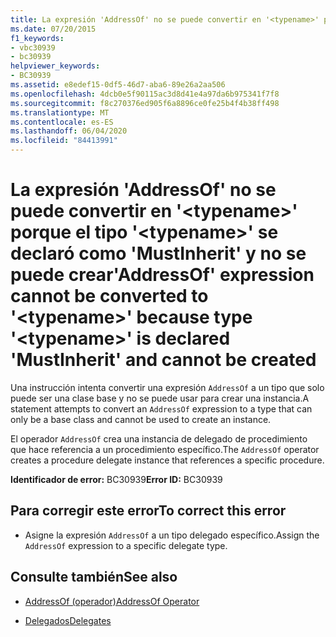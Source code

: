 ```yaml
---
title: La expresión 'AddressOf' no se puede convertir en '<typename>' porque el tipo '<typename>' se declaró como 'MustInherit' y no se puede crear
ms.date: 07/20/2015
f1_keywords:
- vbc30939
- bc30939
helpviewer_keywords:
- BC30939
ms.assetid: e8edef15-0df5-46d7-aba6-89e26a2aa506
ms.openlocfilehash: 4dcb0e5f90115ac3d8d41e4a97da6b975341f7f8
ms.sourcegitcommit: f8c270376ed905f6a8896ce0fe25b4f4b38ff498
ms.translationtype: MT
ms.contentlocale: es-ES
ms.lasthandoff: 06/04/2020
ms.locfileid: "84413991"
---
```

# <a name="addressof-expression-cannot-be-converted-to-typename-because-type-typename-is-declared-mustinherit-and-cannot-be-created"></a><span data-ttu-id="96e2d-102">La expresión 'AddressOf' no se puede convertir en '\<typename>' porque el tipo '\<typename>' se declaró como 'MustInherit' y no se puede crear</span><span class="sxs-lookup"><span data-stu-id="96e2d-102">'AddressOf' expression cannot be converted to '\<typename>' because type '\<typename>' is declared 'MustInherit' and cannot be created</span></span>
<span data-ttu-id="96e2d-103">Una instrucción intenta convertir una expresión `AddressOf` a un tipo que solo puede ser una clase base y no se puede usar para crear una instancia.</span><span class="sxs-lookup"><span data-stu-id="96e2d-103">A statement attempts to convert an `AddressOf` expression to a type that can only be a base class and cannot be used to create an instance.</span></span>  
  
 <span data-ttu-id="96e2d-104">El operador `AddressOf` crea una instancia de delegado de procedimiento que hace referencia a un procedimiento específico.</span><span class="sxs-lookup"><span data-stu-id="96e2d-104">The `AddressOf` operator creates a procedure delegate instance that references a specific procedure.</span></span>  
  
 <span data-ttu-id="96e2d-105">**Identificador de error:** BC30939</span><span class="sxs-lookup"><span data-stu-id="96e2d-105">**Error ID:** BC30939</span></span>  
  
## <a name="to-correct-this-error"></a><span data-ttu-id="96e2d-106">Para corregir este error</span><span class="sxs-lookup"><span data-stu-id="96e2d-106">To correct this error</span></span>  
  
- <span data-ttu-id="96e2d-107">Asigne la expresión `AddressOf` a un tipo delegado específico.</span><span class="sxs-lookup"><span data-stu-id="96e2d-107">Assign the `AddressOf` expression to a specific delegate type.</span></span>  
  
## <a name="see-also"></a><span data-ttu-id="96e2d-108">Consulte también</span><span class="sxs-lookup"><span data-stu-id="96e2d-108">See also</span></span>

- [<span data-ttu-id="96e2d-109">AddressOf (operador)</span><span class="sxs-lookup"><span data-stu-id="96e2d-109">AddressOf Operator</span></span>](../language-reference/operators/addressof-operator.md)

- [<span data-ttu-id="96e2d-110">Delegados</span><span class="sxs-lookup"><span data-stu-id="96e2d-110">Delegates</span></span>](../programming-guide/language-features/delegates/index.md)
